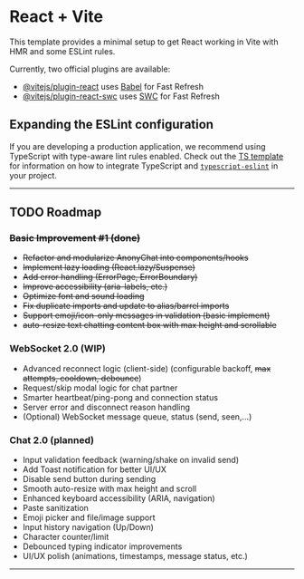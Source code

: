 # React + Vite

This template provides a minimal setup to get React working in Vite with HMR and some ESLint rules.

Currently, two official plugins are available:

- [@vitejs/plugin-react](https://github.com/vitejs/vite-plugin-react/blob/main/packages/plugin-react) uses [Babel](https://babeljs.io/) for Fast Refresh
- [@vitejs/plugin-react-swc](https://github.com/vitejs/vite-plugin-react/blob/main/packages/plugin-react-swc) uses [SWC](https://swc.rs/) for Fast Refresh

## Expanding the ESLint configuration

If you are developing a production application, we recommend using TypeScript with type-aware lint rules enabled. Check out the [TS template](https://github.com/vitejs/vite/tree/main/packages/create-vite/template-react-ts) for information on how to integrate TypeScript and [`typescript-eslint`](https://typescript-eslint.io) in your project.

---

## TODO Roadmap

### ~~Basic Improvement #1 (done)~~

- ~~Refactor and modularize AnonyChat into components/hooks~~
- ~~Implement lazy loading (React.lazy/Suspense)~~
- ~~Add error handling (ErrorPage, ErrorBoundary)~~
- ~~Improve accessibility (aria-labels, etc.)~~
- ~~Optimize font and sound loading~~
- ~~Fix duplicate imports and update to alias/barrel imports~~
- ~~Support emoji/icon-only messages in validation (basic implement)~~
- ~~auto-resize text chatting content box with max height and scrollable~~

### WebSocket 2.0 (WIP)

- Advanced reconnect logic (client-side) (configurable backoff, ~~max attempts, cooldown, debounce~~)
- Request/skip modal logic for chat partner
- Smarter heartbeat/ping-pong and connection status
- Server error and disconnect reason handling
- (Optional) WebSocket message queue, status (send, seen,...)

### Chat 2.0 (planned)

- Input validation feedback (warning/shake on invalid send)
- Add Toast notification for better UI/UX
- Disable send button during sending
- Smooth auto-resize with max height and scroll
- Enhanced keyboard accessibility (ARIA, navigation)
- Paste sanitization
- Emoji picker and file/image support
- Input history navigation (Up/Down)
- Character counter/limit
- Debounced typing indicator improvements
- UI/UX polish (animations, timestamps, message status, etc.)

---
